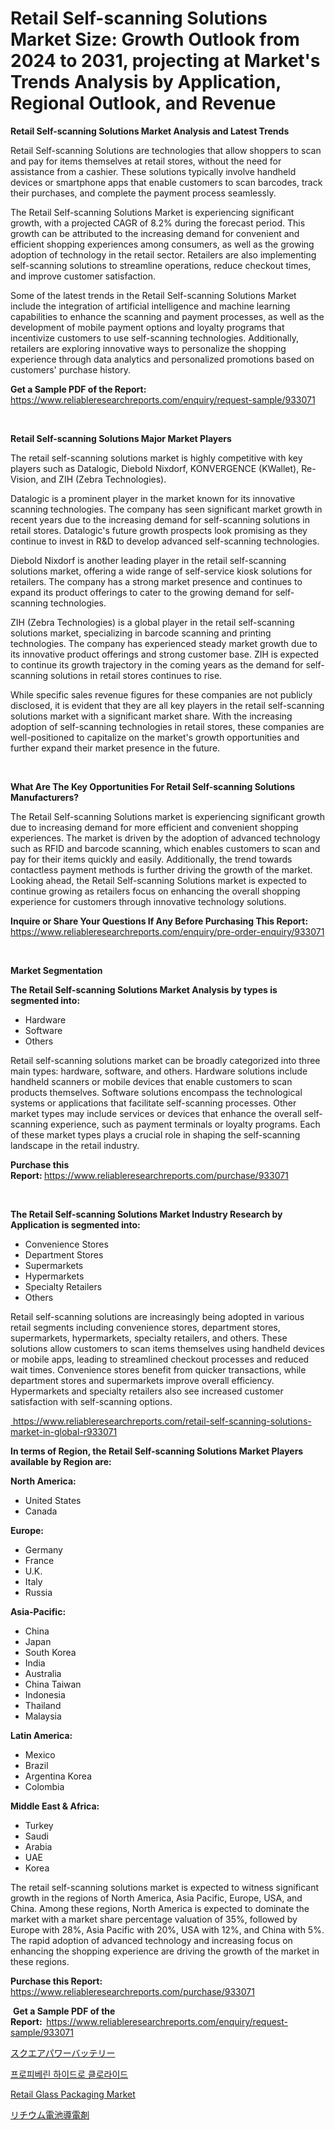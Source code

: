 <p><h1>Retail Self-scanning Solutions Market Size: Growth Outlook from 2024 to 2031, projecting at Market's Trends Analysis by Application, Regional Outlook, and Revenue</h1></p><p><strong>Retail Self-scanning Solutions Market Analysis and Latest Trends</strong></p>
<p><p>Retail Self-scanning Solutions are technologies that allow shoppers to scan and pay for items themselves at retail stores, without the need for assistance from a cashier. These solutions typically involve handheld devices or smartphone apps that enable customers to scan barcodes, track their purchases, and complete the payment process seamlessly.</p><p>The Retail Self-scanning Solutions Market is experiencing significant growth, with a projected CAGR of 8.2% during the forecast period. This growth can be attributed to the increasing demand for convenient and efficient shopping experiences among consumers, as well as the growing adoption of technology in the retail sector. Retailers are also implementing self-scanning solutions to streamline operations, reduce checkout times, and improve customer satisfaction.</p><p>Some of the latest trends in the Retail Self-scanning Solutions Market include the integration of artificial intelligence and machine learning capabilities to enhance the scanning and payment processes, as well as the development of mobile payment options and loyalty programs that incentivize customers to use self-scanning technologies. Additionally, retailers are exploring innovative ways to personalize the shopping experience through data analytics and personalized promotions based on customers' purchase history.</p></p>
<p><strong>Get a Sample PDF of the Report:&nbsp;</strong> <a href="https://www.reliableresearchreports.com/enquiry/request-sample/933071">https://www.reliableresearchreports.com/enquiry/request-sample/933071</a></p>
<p>&nbsp;</p>
<p><strong>Retail Self-scanning Solutions Major Market Players</strong></p>
<p><p>The retail self-scanning solutions market is highly competitive with key players such as Datalogic, Diebold Nixdorf, KONVERGENCE (KWallet), Re-Vision, and ZIH (Zebra Technologies). </p><p>Datalogic is a prominent player in the market known for its innovative scanning technologies. The company has seen significant market growth in recent years due to the increasing demand for self-scanning solutions in retail stores. Datalogic's future growth prospects look promising as they continue to invest in R&D to develop advanced self-scanning technologies.</p><p>Diebold Nixdorf is another leading player in the retail self-scanning solutions market, offering a wide range of self-service kiosk solutions for retailers. The company has a strong market presence and continues to expand its product offerings to cater to the growing demand for self-scanning technologies.</p><p>ZIH (Zebra Technologies) is a global player in the retail self-scanning solutions market, specializing in barcode scanning and printing technologies. The company has experienced steady market growth due to its innovative product offerings and strong customer base. ZIH is expected to continue its growth trajectory in the coming years as the demand for self-scanning solutions in retail stores continues to rise.</p><p>While specific sales revenue figures for these companies are not publicly disclosed, it is evident that they are all key players in the retail self-scanning solutions market with a significant market share. With the increasing adoption of self-scanning technologies in retail stores, these companies are well-positioned to capitalize on the market's growth opportunities and further expand their market presence in the future.</p></p>
<p>&nbsp;</p>
<p><strong>What Are The Key Opportunities For Retail Self-scanning Solutions Manufacturers?</strong></p>
<p><p>The Retail Self-scanning Solutions market is experiencing significant growth due to increasing demand for more efficient and convenient shopping experiences. The market is driven by the adoption of advanced technology such as RFID and barcode scanning, which enables customers to scan and pay for their items quickly and easily. Additionally, the trend towards contactless payment methods is further driving the growth of the market. Looking ahead, the Retail Self-scanning Solutions market is expected to continue growing as retailers focus on enhancing the overall shopping experience for customers through innovative technology solutions.</p></p>
<p><strong>Inquire or Share Your Questions If Any Before Purchasing This Report:</strong> <a href="https://www.reliableresearchreports.com/enquiry/pre-order-enquiry/933071">https://www.reliableresearchreports.com/enquiry/pre-order-enquiry/933071</a></p>
<p>&nbsp;</p>
<p><strong>Market Segmentation</strong></p>
<p><strong>The Retail Self-scanning Solutions Market Analysis by types is segmented into:</strong></p>
<p><ul><li>Hardware</li><li>Software</li><li>Others</li></ul></p>
<p><p>Retail self-scanning solutions market can be broadly categorized into three main types: hardware, software, and others. Hardware solutions include handheld scanners or mobile devices that enable customers to scan products themselves. Software solutions encompass the technological systems or applications that facilitate self-scanning processes. Other market types may include services or devices that enhance the overall self-scanning experience, such as payment terminals or loyalty programs. Each of these market types plays a crucial role in shaping the self-scanning landscape in the retail industry.</p></p>
<p><strong>Purchase this Report:&nbsp;</strong><a href="https://www.reliableresearchreports.com/purchase/933071">https://www.reliableresearchreports.com/purchase/933071</a></p>
<p>&nbsp;</p>
<p><strong>The Retail Self-scanning Solutions Market Industry Research by Application is segmented into:</strong></p>
<p><ul><li>Convenience Stores</li><li>Department Stores</li><li>Supermarkets</li><li>Hypermarkets</li><li>Specialty Retailers</li><li>Others</li></ul></p>
<p><p>Retail self-scanning solutions are increasingly being adopted in various retail segments including convenience stores, department stores, supermarkets, hypermarkets, specialty retailers, and others. These solutions allow customers to scan items themselves using handheld devices or mobile apps, leading to streamlined checkout processes and reduced wait times. Convenience stores benefit from quicker transactions, while department stores and supermarkets improve overall efficiency. Hypermarkets and specialty retailers also see increased customer satisfaction with self-scanning options.</p></p>
<p><a href="https://www.reliableresearchreports.com/retail-self-scanning-solutions-market-in-global-r933071">&nbsp;https://www.reliableresearchreports.com/retail-self-scanning-solutions-market-in-global-r933071</a></p>
<p><strong>In terms of Region, the Retail Self-scanning Solutions Market Players available by Region are:</strong></p>
<p>
    <p> <strong> North America: </strong>
        <ul>
            <li>United States</li>
            <li>Canada</li>
        </ul>
        </p> 
    <p> <strong> Europe: </strong>
        <ul>
            <li>Germany</li>
            <li>France</li>
            <li>U.K.</li>
            <li>Italy</li>
            <li>Russia</li>
        </ul>
        </p> 
    <p> <strong> Asia-Pacific: </strong>
        <ul>
            <li>China</li>
            <li>Japan</li>
            <li>South Korea</li>
            <li>India</li>
            <li>Australia</li>
            <li>China Taiwan</li>
            <li>Indonesia</li>
            <li>Thailand</li>
            <li>Malaysia</li>
        </ul>
        </p> 
    <p> <strong> Latin America: </strong>
        <ul>
            <li>Mexico</li>
            <li>Brazil</li>
            <li>Argentina Korea</li>
            <li>Colombia</li>
        </ul>
        </p> 
    <p> <strong> Middle East & Africa: </strong>
        <ul>
            <li>Turkey</li>
            <li>Saudi</li>
            <li>Arabia</li>
            <li>UAE</li>
            <li>Korea</li>
        </ul>
    </p>
    </p>
<p><p>The retail self-scanning solutions market is expected to witness significant growth in the regions of North America, Asia Pacific, Europe, USA, and China. Among these regions, North America is expected to dominate the market with a market share percentage valuation of 35%, followed by Europe with 28%, Asia Pacific with 20%, USA with 12%, and China with 5%. The rapid adoption of advanced technology and increasing focus on enhancing the shopping experience are driving the growth of the market in these regions.</p></p>
<p><strong>Purchase this Report: </strong><a href="https://www.reliableresearchreports.com/purchase/933071">https://www.reliableresearchreports.com/purchase/933071</a></p>
<p>&nbsp;<strong>Get a Sample PDF of the Report:&nbsp;&nbsp;</strong><a href="https://www.reliableresearchreports.com/enquiry/request-sample/933071">https://www.reliableresearchreports.com/enquiry/request-sample/933071</a></p>
<p><strong></strong></p>
<p><p><a href="https://github.com/DudleyFerry/Market-Research-Report-List-1/blob/main/580002683699.md">スクエアパワーバッテリー</a></p><p><a href="https://github.com/JohnQuil1917/Market-Research-Report-List-1/blob/main/140238877491.md">프로피베린 하이드로 클로라이드</a></p><p><a href="https://github.com/JuliaFadel1922/Market-Research-Report-List-1/blob/main/retail-glass-packaging-market.md">Retail Glass Packaging Market</a></p><p><a href="https://github.com/DemarcusKuhlman/Market-Research-Report-List-1/blob/main/800993183698.md">リチウム電池導電剤</a></p></p>